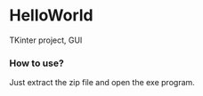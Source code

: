 # HelloWorld
TKinter project, GUI

### How to use?
Just extract the zip file and open the exe program.
